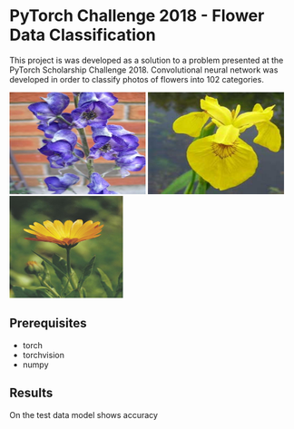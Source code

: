 # PyTorch Challenge 2018 - Flower Data Classification

This project is was developed as a solution to a problem presented at the PyTorch Scholarship Challenge 2018. Convolutional neural network was developed in order to classify photos of flowers into 102 categories.

<img src="images/flower1.jpg" width="240" height="180"> <img src="images/flower2.jpg" width="240" height="180"><img src="images/flower3.jpg" width="200" height="180">

## Prerequisites

* torch
* torchvision
* numpy 

## Results

On the test data model shows accuracy 

